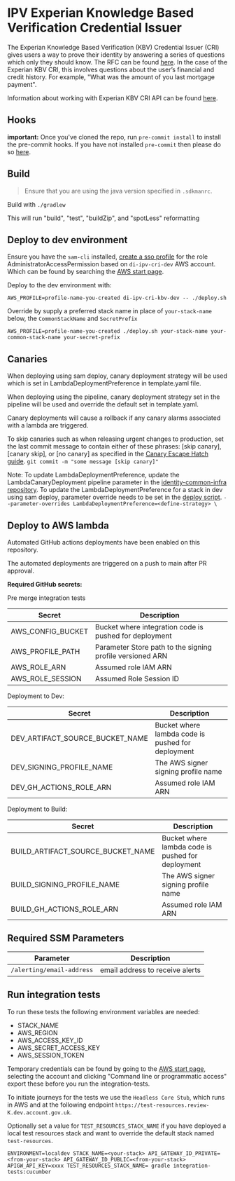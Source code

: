 # IPV Experian Knowledge Based Verification Credential Issuer

The Experian Knowledge Based Verification (KBV) Credential Issuer (CRI) gives users a way to prove their identity by answering a series of questions which only they should know. The RFC can be found [here](https://github.com/govuk-one-login/architecture/blob/main/rfc/0019-ipv-kbv-experian-interaction.md). In the case of the Experian KBV CRI, this involves questions about the user’s financial and credit history. For example, "What was the amount of you last mortgage payment". 

Information about working with Experian KBV CRI API can be found [here](https://govukverify.atlassian.net/wiki/spaces/OJ/pages/3837362945/Working+with+the+Experian+KBV+credential+issuer+API).

## Hooks

**important:** Once you've cloned the repo, run `pre-commit install` to install the pre-commit hooks.
If you have not installed `pre-commit` then please do so [here](https://pre-commit.com/).

## Build

> Ensure that you are using the java version specified in `.sdkmanrc`.

Build with `./gradlew`

This will run "build", "test", "buildZip", and "spotLess" reformatting

## Deploy to dev environment

Ensure you have the `sam-cli` installed, [create a sso profile](https://govukverify.atlassian.net/wiki/spaces/LO/pages/3725591061/Getting+set+up+with+AWS+SSO+in+terminal+CLI+-+quickstart) for the role AdministratorAccessPermission based on `di-ipv-cri-dev` AWS account. Which can be found by searching the [AWS start page](https://uk-digital-identity.awsapps.com/start#/). 

Deploy to the dev environment with:

`AWS_PROFILE=profile-name-you-created di-ipv-cri-kbv-dev -- ./deploy.sh`

Override by supply a preferred stack name in place of `your-stack-name` below, the `CommonStackName` and `SecretPrefix`

`AWS_PROFILE=profile-name-you-created ./deploy.sh your-stack-name your-common-stack-name your-secret-prefix`

## Canaries
When deploying using sam deploy, canary deployment strategy will be used which is set in LambdaDeploymentPreference in template.yaml file. 

When deploying using the pipeline, canary deployment strategy set in the pipeline will be used and override the default set in template.yaml. 

Canary deployments will cause a rollback if any canary alarms associated with a lambda are triggered. 

To skip canaries such as when releasing urgent changes to production, set the last commit message to contain either of these phrases: [skip canary], [canary skip], or [no canary] as specified in the [Canary Escape Hatch guide](https://govukverify.atlassian.net/wiki/spaces/PLAT/pages/3836051600/Rollback+Recovery+Guidance#Escape-Hatch%3A-how-to-skip-canary-deployments-when-needed). 
`git commit -m "some message [skip canary]"`

Note: To update LambdaDeploymentPreference, update the LambdaCanaryDeployment pipeline parameter in the [identity-common-infra repository](https://github.com/govuk-one-login/identity-common-infra/tree/main/terraform/orange/address). To update the LambdaDeploymentPreference for a stack in dev using sam deploy, parameter override needs to be set in the [deploy script](./deploy.sh). 
`--parameter-overrides LambdaDeploymentPreference=<define-strategy> \`

## Deploy to AWS lambda

Automated GitHub actions deployments have been enabled on this repository.

The automated deployments are triggered on a push to main after PR approval.

**Required GitHub secrets:**

Pre merge integration tests

| Secret            | Description                                                     |
|-------------------|-----------------------------------------------------------------|
| AWS_CONFIG_BUCKET | Bucket where integration code is pushed for deployment          |
| AWS_PROFILE_PATH  | Parameter Store path to the signing profile versioned ARN       |
| AWS_ROLE_ARN      | Assumed role IAM ARN                                            |
| AWS_ROLE_SESSION  | Assumed Role Session ID                                         |

Deployment to Dev:

| Secret                          | Description                                       |
|---------------------------------|---------------------------------------------------|
| DEV_ARTIFACT_SOURCE_BUCKET_NAME | Bucket where lambda code is pushed for deployment |
| DEV_SIGNING_PROFILE_NAME        | The AWS signer signing profile name               |
| DEV_GH_ACTIONS_ROLE_ARN         | Assumed role IAM ARN                              |                       |

Deployment to Build:

| Secret                            | Description                                           |
|-----------------------------------|-------------------------------------------------------|
| BUILD_ARTIFACT_SOURCE_BUCKET_NAME | Bucket where lambda code is pushed for deployment     |
| BUILD_SIGNING_PROFILE_NAME        | The AWS signer signing profile name                   |
| BUILD_GH_ACTIONS_ROLE_ARN         | Assumed role IAM ARN                                  |

## Required SSM Parameters

| Parameter                  | Description                      |
|----------------------------|----------------------------------|
| `/alerting/email-address`  | email address to receive alerts  |

## Run integration tests

To run these tests the following environment variables are needed:

- STACK_NAME
- AWS_REGION
- AWS_ACCESS_KEY_ID
- AWS_SECRET_ACCESS_KEY
- AWS_SESSION_TOKEN

Temporary credentials can be found by going to the [AWS start page](https://uk-digital-identity.awsapps.com/start#/), selecting the account and clicking
"Command line or programmatic access" export these before you run the integration-tests.

To initiate journeys for the tests we use the `Headless Core Stub`, which runs in AWS and at the following endpoint `https://test-resources.review-K.dev.account.gov.uk`.

Optionally set a value for `TEST_RESOURCES_STACK_NAME` if you have deployed a local test resources stack and want to override the default stack named `test-resources`.

`ENVIRONMENT=localdev STACK_NAME=<your-stack> API_GATEWAY_ID_PRIVATE=<from-your-stack> API_GATEWAY_ID_PUBLIC=<from-your-stack> APIGW_API_KEY=xxxx TEST_RESOURCES_STACK_NAME= gradle integration-tests:cucumber`
